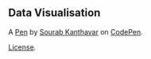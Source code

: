 Data Visualisation
------------------


A [Pen](https://codepen.io/skanthavar/pen/rrxObW) by [Sourab Kanthavar](https://codepen.io/skanthavar) on [CodePen](https://codepen.io).

[License](https://codepen.io/skanthavar/pen/rrxObW/license).
